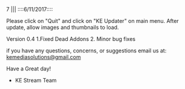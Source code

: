 7
||| 
::::6/11/2017::::

Please click on "Quit" and click on  "KE Updater" on main menu. After update, allow images and thumbnails to load.

Version 0.4
  1.Fixed Dead Addons
  2. Minor bug fixes 

if you have any questions, concerns, or suggestions email us at: kemediasolutions@gmail.com 

Have a Great day!

- KE Stream Team

